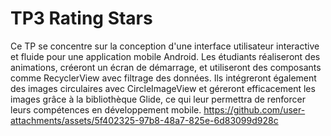 # TP3 Rating Stars
Ce TP se concentre sur la conception d'une interface utilisateur interactive et fluide pour une application mobile Android. Les étudiants réaliseront des animations, créeront un écran de démarrage, et utiliseront des composants comme RecyclerView avec filtrage des données. Ils intégreront également des images circulaires avec CircleImageView et géreront efficacement les images grâce à la bibliothèque Glide, ce qui leur permettra de renforcer leurs compétences en développement mobile.
https://github.com/user-attachments/assets/5f402325-97b8-48a7-825e-6d83099d928c


